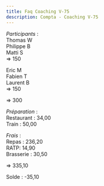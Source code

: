 ```yaml
---
title: Faq Coaching V-75
description: Compta - Coaching V-75
---
```


*Participants* :  
Thomas W  
Philippe B  
Matti S  
=> 150  

Eric M  
Fabien T  
Laurent B  
=> 150  

=> 300

*Préparation* :  
Restaurant : 34,00  
Train : 50,00  

*Frais* :  
Repas : 236,20  
RATP:  14,90  
Brasserie : 30,50  

=> 335,10  

Solde : -35,10  
